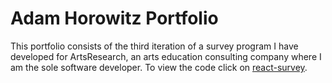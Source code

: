 # Adam Horowitz Portfolio
This portfolio consists of the third iteration of a survey program I have developed for ArtsResearch, an arts education consulting company where I am the sole software developer. To view the code click on [react-survey](https://github.com/ahorowitz123/portfolio/tree/master/react-survey).
